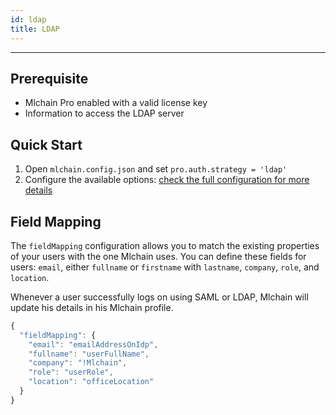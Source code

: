 ```yaml
---
id: ldap
title: LDAP
---
```


---

## Prerequisite

- Mlchain Pro enabled with a valid license key
- Information to access the LDAP server

## Quick Start

1. Open `mlchain.config.json` and set `pro.auth.strategy = 'ldap'`
2. Configure the available options: [check the full configuration for more details](https://github.com/mlchain/oss/blob/master/packages/bp/src/core/config/mlchain.config.ts)

## Field Mapping

The `fieldMapping` configuration allows you to match the existing properties of your users with the one Mlchain uses. You can define these fields for users: `email`, either `fullname` or `firstname` with `lastname`, `company`, `role`, and `location`.

Whenever a user successfully logs on using SAML or LDAP, Mlchain will update his details in his Mlchain profile.

```js
{
  "fieldMapping": {
    "email": "emailAddressOnIdp",
    "fullname": "userFullName",
    "company": "!Mlchain",
    "role": "userRole",
    "location": "officeLocation"
  }
}
```
